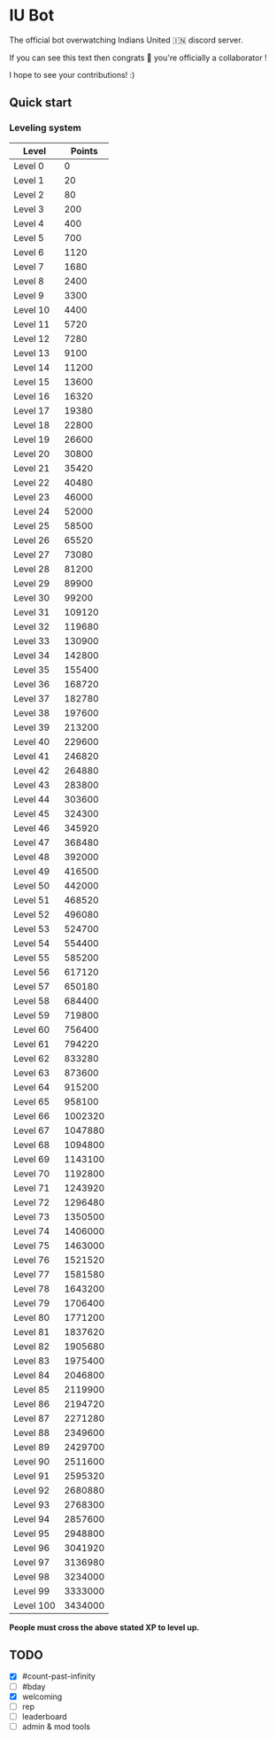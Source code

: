 # IU Bot

The official bot overwatching Indians United 🇮🇳 discord server.

If you can see this text then congrats 🎉 you're officially a collaborator !

I hope to see your contributions! :)

## Quick start

### Leveling system

Level | Points
----------|--------
Level   0 |      0
Level   1 |     20
Level   2 |     80
Level   3 |    200
Level   4 |    400
Level   5 |    700
Level   6 |   1120
Level   7 |   1680
Level   8 |   2400
Level   9 |   3300
Level  10 |   4400
Level  11 |   5720
Level  12 |   7280
Level  13 |   9100
Level  14 |  11200
Level  15 |  13600
Level  16 |  16320
Level  17 |  19380
Level  18 |  22800
Level  19 |  26600
Level  20 |  30800
Level  21 |  35420
Level  22 |  40480
Level  23 |  46000
Level  24 |  52000
Level  25 |  58500
Level  26 |  65520
Level  27 |  73080
Level  28 |  81200
Level  29 |  89900
Level  30 |  99200
Level  31 | 109120
Level  32 | 119680
Level  33 | 130900
Level  34 | 142800
Level  35 | 155400
Level  36 | 168720
Level  37 | 182780
Level  38 | 197600
Level  39 | 213200
Level  40 | 229600
Level  41 | 246820
Level  42 | 264880
Level  43 | 283800
Level  44 | 303600
Level  45 | 324300
Level  46 | 345920
Level  47 | 368480
Level  48 | 392000
Level  49 | 416500
Level  50 | 442000
Level  51 | 468520
Level  52 | 496080
Level  53 | 524700
Level  54 | 554400
Level  55 | 585200
Level  56 | 617120
Level  57 | 650180
Level  58 | 684400
Level  59 | 719800
Level  60 | 756400
Level  61 | 794220
Level  62 | 833280
Level  63 | 873600
Level  64 | 915200
Level  65 | 958100
Level  66 |1002320
Level  67 |1047880
Level  68 |1094800
Level  69 |1143100
Level  70 |1192800
Level  71 |1243920
Level  72 |1296480
Level  73 |1350500
Level  74 |1406000
Level  75 |1463000
Level  76 |1521520
Level  77 |1581580
Level  78 |1643200
Level  79 |1706400
Level  80 |1771200
Level  81 |1837620
Level  82 |1905680
Level  83 |1975400
Level  84 |2046800
Level  85 |2119900
Level  86 |2194720
Level  87 |2271280
Level  88 |2349600
Level  89 |2429700
Level  90 |2511600
Level  91 |2595320
Level  92 |2680880
Level  93 |2768300
Level  94 |2857600
Level  95 |2948800
Level  96 |3041920
Level  97 |3136980
Level  98 |3234000
Level  99 |3333000
Level 100 |3434000
**People must cross the above stated XP to level up.**

## TODO

- [x] #count-past-infinity
- [ ] #bday
- [x] welcoming
- [ ] rep
- [ ] leaderboard
- [ ] admin & mod tools